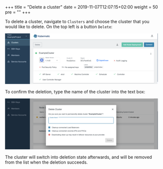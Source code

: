 +++
title = "Delete a cluster"
date = 2019-11-07T12:07:15+02:00
weight = 50
pre = "<b></b>"
+++

To delete a cluster, navigate to `Clusters` and choose the cluster that you would like to delete. On the top left is a button `Delete`:

![Cluster deletion button in the top right corner](05-delete-cluster-delete-button.png)

To confirm the deletion, type the name of the cluster into the text box:

![Confirmation dialog for the cluster deletion](05-delete-cluster-confirm.png)

The cluster will switch into deletion state afterwards, and will be removed from the list when the deletion succeeds.
